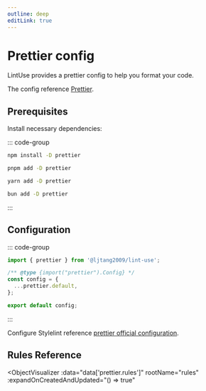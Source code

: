 ```yaml
---
outline: deep
editLink: true
---
```


# Prettier config

LintUse provides a prettier config to help you format your code.

The config reference [Prettier].

## Prerequisites

Install necessary dependencies:

::: code-group

```sh [npm]
npm install -D prettier
```

```sh [pnpm]
pnpm add -D prettier
```

```sh [yarn]
yarn add -D prettier
```

```sh [bun]
bun add -D prettier
```

:::

## Configuration

::: code-group

```js [.prettierrc.mjs]
import { prettier } from '@ljtang2009/lint-use';

/** @type {import("prettier").Config} */
const config = {
  ...prettier.default,
};

export default config;
```

:::

Configure Stylelint reference [prettier official configuration].

## Rules Reference

<script setup>
import { data } from '@/scripts/rules.data.js'
</script>
<ObjectVisualizer
  :data="data['prettier.rules']"
  rootName="rules"
  :expandOnCreatedAndUpdated="() => true"
></ObjectVisualizer>

[Prettier]: https://prettier.io/
[prettier official configuration]: https://prettier.io/docs/en/configuration
